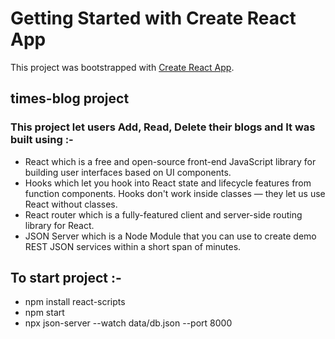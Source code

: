 # Getting Started with Create React App

This project was bootstrapped with [Create React App](https://github.com/facebook/create-react-app).

## times-blog project

### This project let users Add, Read, Delete their blogs and It was built using  :-

- React which is a free and open-source front-end JavaScript library for building user interfaces based on UI components.
- Hooks which let you hook into React state and lifecycle features from function components. Hooks don't work inside classes — they let us use React without classes.
- React router which is a fully-featured client and server-side routing library for React.
- JSON Server which is a Node Module that you can use to create demo REST JSON services within a short span of minutes.

## To start project :-

 - npm install react-scripts
 - npm start
 - npx json-server --watch data/db.json --port 8000
